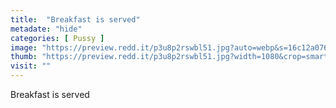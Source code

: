 ```yaml
---
title:  "Breakfast is served"
metadate: "hide"
categories: [ Pussy ]
image: "https://preview.redd.it/p3u8p2rswbl51.jpg?auto=webp&s=16c12a0765d9c57863c4d677d052276b3fa45042"
thumb: "https://preview.redd.it/p3u8p2rswbl51.jpg?width=1080&crop=smart&auto=webp&s=360bfdd852474be48f7331545b241590ae069c21"
visit: ""
---
```

Breakfast is served
